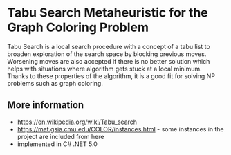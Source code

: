 # Tabu Search Metaheuristic for the Graph Coloring Problem #
Tabu Search is a local search procedure with a concept of a tabu list to broaden exploration of the search space by blocking previous moves.
Worsening moves are also accepted if there is no better solution which helps with situations where algorithm gets stuck at a local minimum. <br />
Thanks to these properties of the algorithm, it is a good fit for solving NP problems such as graph coloring.

## More information ##
+ https://en.wikipedia.org/wiki/Tabu_search
+ https://mat.gsia.cmu.edu/COLOR/instances.html - some instances in the project are included from here
+ implemented in C# .NET 5.0
